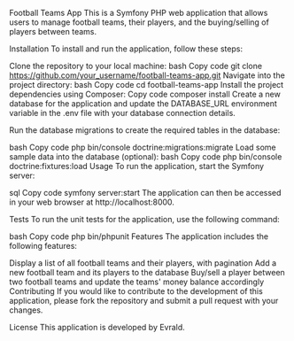 Football Teams App
This is a Symfony PHP web application that allows users to manage football teams, their players, and the buying/selling of players between teams.

Installation
To install and run the application, follow these steps:

Clone the repository to your local machine:
bash
Copy code
git clone https://github.com/your_username/football-teams-app.git
Navigate into the project directory:
bash
Copy code
cd football-teams-app
Install the project dependencies using Composer:
Copy code
composer install
Create a new database for the application and update the DATABASE_URL environment variable in the .env file with your database connection details.

Run the database migrations to create the required tables in the database:

bash
Copy code
php bin/console doctrine:migrations:migrate
Load some sample data into the database (optional):
bash
Copy code
php bin/console doctrine:fixtures:load
Usage
To run the application, start the Symfony server:

sql
Copy code
symfony server:start
The application can then be accessed in your web browser at http://localhost:8000.

Tests
To run the unit tests for the application, use the following command:

bash
Copy code
php bin/phpunit
Features
The application includes the following features:

Display a list of all football teams and their players, with pagination
Add a new football team and its players to the database
Buy/sell a player between two football teams and update the teams' money balance accordingly
Contributing
If you would like to contribute to the development of this application, please fork the repository and submit a pull request with your changes.

License
This application is developed by Evrald.
